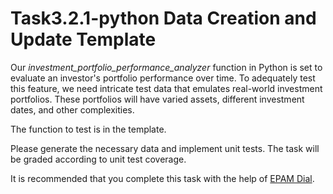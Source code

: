 # Task3.2.1-python Data Creation and Update Template

Our *investment_portfolio_performance_analyzer* function in Python is set to evaluate an investor's portfolio performance over time. To adequately test this feature, we need intricate test data that emulates real-world investment portfolios. These portfolios will have varied assets, different investment dates, and other complexities.

The function to test is in the template.

Please generate the necessary data and implement unit tests. The task will be graded according to unit test coverage.

It is recommended that you complete this task with the help of [EPAM Dial](https://chat.lab.epam.com/).